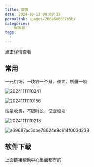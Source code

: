 ```yaml
---
title: 富强
date: 2024-10-13 09:09:35
permalink: /pages/266a6e0607e5b/
categories:
  - 服务器
tags:
  - 
---
```


点击详情查看

<!--more-->

## 常用

一元机场，一块钱一个月，便宜，质量一般

![20241111110241](https://gcore.jsdelivr.net/gh/wu529778790/image/blog/20241111110241.png)

![20241111110156](https://gcore.jsdelivr.net/gh/wu529778790/image/blog/20241111110156.png)

按量收费，不限时长，便宜稳定

![20241111110213](https://gcore.jsdelivr.net/gh/wu529778790/image/blog/20241111110213.png)

![a69687ac6dbe78624e9c614f003d238](https://gcore.jsdelivr.net/gh/wu529778790/image/blog/a69687ac6dbe78624e9c614f003d238.png)

## 软件下载

上面链接帮助中心里面都有的
